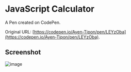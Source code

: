 # JavaScript Calculator

A Pen created on CodePen.

Original URL: [https://codepen.io/Ayen-Tipon/pen/LEYzOba](https://codepen.io/Ayen-Tipon/pen/LEYzOba).

## Screenshot
![image](https://github.com/user-attachments/assets/8b620f2f-33e3-4439-8fd2-b995a8af8692)

